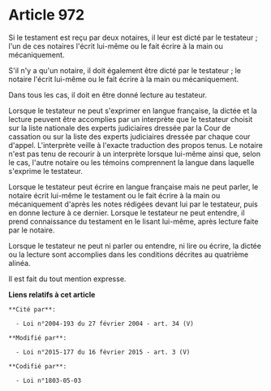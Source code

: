 # Article 972

Si le testament est reçu par deux notaires, il leur est dicté par le testateur ; l'un de ces notaires l'écrit lui-même ou le
fait écrire à la main ou mécaniquement.

S'il n'y a qu'un notaire, il doit également être dicté par le testateur ; le notaire l'écrit lui-même ou le fait écrire à la
main ou mécaniquement.

Dans tous les cas, il doit en être donné lecture au testateur.

Lorsque le testateur ne peut s'exprimer en langue française, la dictée et la lecture peuvent être accomplies par un
interprète que le testateur choisit sur la liste nationale des experts judiciaires dressée par la Cour de cassation ou sur la
liste des experts judiciaires dressée par chaque cour d'appel. L'interprète veille à l'exacte traduction des propos tenus. Le
notaire n'est pas tenu de recourir à un interprète lorsque lui-même ainsi que, selon le cas, l'autre notaire ou les témoins
comprennent la langue dans laquelle s'exprime le testateur.

Lorsque le testateur peut écrire en langue française mais ne peut parler, le notaire écrit lui-même le testament ou le fait
écrire à la main ou mécaniquement d'après les notes rédigées devant lui par le testateur, puis en donne lecture à ce dernier.
Lorsque le testateur ne peut entendre, il prend connaissance du testament en le lisant lui-même, après lecture faite par le
notaire.

Lorsque le testateur ne peut ni parler ou entendre, ni lire ou écrire, la dictée ou la lecture sont accomplies dans les
conditions décrites au quatrième alinéa.

Il est fait du tout mention expresse.

**Liens relatifs à cet article**

	**Cité par**:

	  - Loi n°2004-193 du 27 février 2004 - art. 34 (V)

	**Modifié par**:

	  - Loi n°2015-177 du 16 février 2015 - art. 3 (V)

	**Codifié par**:

	  - Loi n°1803-05-03
